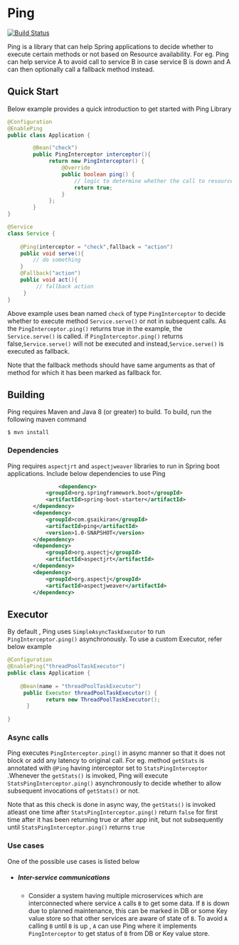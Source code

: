 Ping
===

[![Build Status](https://travis-ci.com/SaiRepos/Ping.svg?branch=master)](https://travis-ci.org/SaiRepos/Ping)

Ping is a library that can help Spring applications to decide whether to execute certain methods or not based on Resource availability.
For eg. Ping can help service A to avoid call to service B in case service B is down and A can then optionally call a fallback method instead.

## Quick Start
 

Below example provides a quick introduction to get started with Ping Library

```java
@Configuration
@EnablePing
public class Application {

        @Bean("check")
        public PingInterceptor interceptor(){
             return new PingInterceptor() {
                 @Override
                 public boolean ping() {
                     // logic to determine whether the call to resource should be made or not
                     return true;
                 }
             };
        }
}

@Service
class Service {
    
    @Ping(interceptor = "check",fallback = "action")
    public void serve(){
        // do something
    }
    @Fallback("action")
    public void act(){
         // fallback action
     }
}

```

Above example uses bean named `check` of type `PingInterceptor` to decide whether to execute method `Service.serve()` or not in subsequent calls. As the `PingInterceptor.ping()` returns true in the example, the `Service.serve()` is called.
if `PingInterceptor.ping()` returns false,`Service.serve()` will not be executed and instead,`Service.serve()` is executed as fallback.

Note that the fallback methods should have same arguments as that of method for which it has been marked as fallback for.
## Building

Ping requires Maven and Java 8 (or greater) to build. To build, run the following maven command
```
$ mvn install
```

### Dependencies

Ping requires `aspectjrt` and `aspectjweaver` libraries to run in Spring boot applications. Include below dependencies to use Ping 

```xml
                <dependency>
			<groupId>org.springframework.boot</groupId>
			<artifactId>spring-boot-starter</artifactId>
		</dependency>
		<dependency>
			<groupId>com.gsaikiran</groupId>
			<artifactId>ping</artifactId>
			<version>1.0-SNAPSHOT</version>
		</dependency>
		<dependency>
			<groupId>org.aspectj</groupId>
			<artifactId>aspectjrt</artifactId>
		</dependency>
		<dependency>
			<groupId>org.aspectj</groupId>
			<artifactId>aspectjweaver</artifactId>
		</dependency>
```

## Executor

By default , Ping uses `SimpleAsyncTaskExecutor` to run `PingInterceptor.ping()` asynchronously. To use a custom Executor, refer below example

```java
@Configuration
@EnablePing("threadPoolTaskExecutor")
public class Application {
    
    @Bean(name = "threadPoolTaskExecutor")
     public Executor threadPoolTaskExecutor() {
            return new ThreadPoolTaskExecutor();
      }
      
}
```

### Async calls

Ping executes `PingInterceptor.ping()` in async manner so that it does not block or add any latency to original call.
For eg. method `getStats` is annotated with `@Ping` having interceptor set to `StatsPingInterceptor` .Whenever the `getStats()` is invoked, Ping will execute `StatsPingInterceptor.ping()` asynchronously to decide whether to allow subsequent invocations of `getStats()` or not.

Note that as this check is done in async way, the `getStats()` is invoked atleast one time after `StatsPingInterceptor.ping()` return `false` for first time after it has been returning true or after app init, but not subsequently until `StatsPingInterceptor.ping()` returns `true`

### Use cases

One of the possible use cases is listed below

 * ##### Inter-service communications 
    * Consider a system having multiple microservices which are interconnected where service `A` calls `B` to get some data. If `B` is down due to planned maintenance, this can be marked in DB or some Key value store so that other services are aware of state of `B`. To avoid `A` calling `B` until `B` is up , `A` can use Ping where it implements `PingInterceptor` to get status of `B` from DB or Key value store.
       
    
